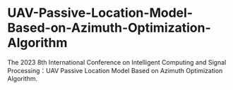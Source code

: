 # UAV-Passive-Location-Model-Based-on-Azimuth-Optimization-Algorithm
The 2023 8th International Conference on Intelligent Computing and Signal Processing：UAV Passive Location Model Based on Azimuth Optimization Algorithm.
